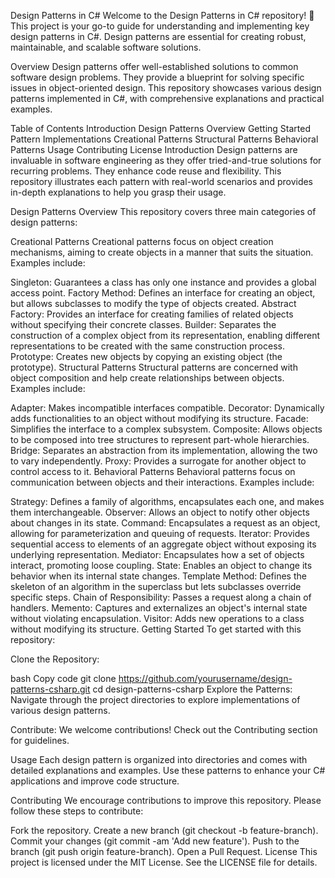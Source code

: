 Design Patterns in C#
Welcome to the Design Patterns in C# repository! 🎉 This project is your go-to guide for understanding and implementing key design patterns in C#. Design patterns are essential for creating robust, maintainable, and scalable software solutions.

 <!-- Replace with an actual image URL -->

Overview
Design patterns offer well-established solutions to common software design problems. They provide a blueprint for solving specific issues in object-oriented design. This repository showcases various design patterns implemented in C#, with comprehensive explanations and practical examples.

Table of Contents
Introduction
Design Patterns Overview
Getting Started
Pattern Implementations
Creational Patterns
Structural Patterns
Behavioral Patterns
Usage
Contributing
License
Introduction
Design patterns are invaluable in software engineering as they offer tried-and-true solutions for recurring problems. They enhance code reuse and flexibility. This repository illustrates each pattern with real-world scenarios and provides in-depth explanations to help you grasp their usage.

Design Patterns Overview
This repository covers three main categories of design patterns:

Creational Patterns
Creational patterns focus on object creation mechanisms, aiming to create objects in a manner that suits the situation. Examples include:

Singleton: Guarantees a class has only one instance and provides a global access point.
Factory Method: Defines an interface for creating an object, but allows subclasses to modify the type of objects created.
Abstract Factory: Provides an interface for creating families of related objects without specifying their concrete classes.
Builder: Separates the construction of a complex object from its representation, enabling different representations to be created with the same construction process.
Prototype: Creates new objects by copying an existing object (the prototype).
Structural Patterns
Structural patterns are concerned with object composition and help create relationships between objects. Examples include:

Adapter: Makes incompatible interfaces compatible.
Decorator: Dynamically adds functionalities to an object without modifying its structure.
Facade: Simplifies the interface to a complex subsystem.
Composite: Allows objects to be composed into tree structures to represent part-whole hierarchies.
Bridge: Separates an abstraction from its implementation, allowing the two to vary independently.
Proxy: Provides a surrogate for another object to control access to it.
Behavioral Patterns
Behavioral patterns focus on communication between objects and their interactions. Examples include:

Strategy: Defines a family of algorithms, encapsulates each one, and makes them interchangeable.
Observer: Allows an object to notify other objects about changes in its state.
Command: Encapsulates a request as an object, allowing for parameterization and queuing of requests.
Iterator: Provides sequential access to elements of an aggregate object without exposing its underlying representation.
Mediator: Encapsulates how a set of objects interact, promoting loose coupling.
State: Enables an object to change its behavior when its internal state changes.
Template Method: Defines the skeleton of an algorithm in the superclass but lets subclasses override specific steps.
Chain of Responsibility: Passes a request along a chain of handlers.
Memento: Captures and externalizes an object's internal state without violating encapsulation.
Visitor: Adds new operations to a class without modifying its structure.
Getting Started
To get started with this repository:

Clone the Repository:

bash
Copy code
git clone https://github.com/yourusername/design-patterns-csharp.git
cd design-patterns-csharp
Explore the Patterns:
Navigate through the project directories to explore implementations of various design patterns.

Contribute:
We welcome contributions! Check out the Contributing section for guidelines.

Usage
Each design pattern is organized into directories and comes with detailed explanations and examples. Use these patterns to enhance your C# applications and improve code structure.

Contributing
We encourage contributions to improve this repository. Please follow these steps to contribute:

Fork the repository.
Create a new branch (git checkout -b feature-branch).
Commit your changes (git commit -am 'Add new feature').
Push to the branch (git push origin feature-branch).
Open a Pull Request.
License
This project is licensed under the MIT License. See the LICENSE file for details.
